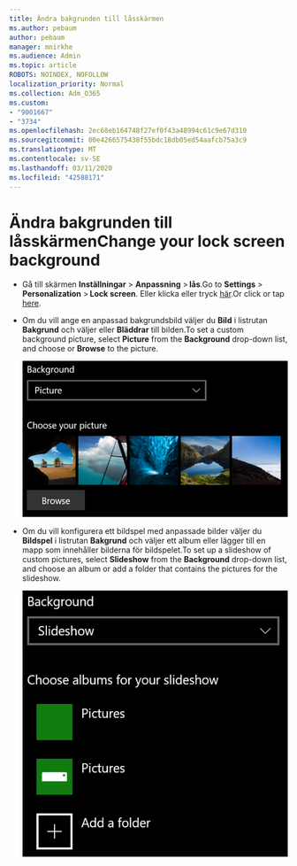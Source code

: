 ```yaml
---
title: Ändra bakgrunden till låsskärmen
ms.author: pebaum
author: pebaum
manager: mnirkhe
ms.audience: Admin
ms.topic: article
ROBOTS: NOINDEX, NOFOLLOW
localization_priority: Normal
ms.collection: Adm_O365
ms.custom:
- "9001667"
- "3734"
ms.openlocfilehash: 2ec68eb164748f27ef0f43a48994c61c9e67d310
ms.sourcegitcommit: 00e4266575438f55bdc18db05ed54aafcb75a3c9
ms.translationtype: MT
ms.contentlocale: sv-SE
ms.lasthandoff: 03/11/2020
ms.locfileid: "42588171"
---
```

# <a name="change-your-lock-screen-background"></a><span data-ttu-id="b0e2b-102">Ändra bakgrunden till låsskärmen</span><span class="sxs-lookup"><span data-stu-id="b0e2b-102">Change your lock screen background</span></span>

- <span data-ttu-id="b0e2b-103">Gå till skärmen **Inställningar** > **Anpassning** > **lås**.</span><span class="sxs-lookup"><span data-stu-id="b0e2b-103">Go to **Settings** > **Personalization** > **Lock screen**.</span></span> <span data-ttu-id="b0e2b-104">Eller klicka eller tryck [här](ms-settings:lockscreen?activationSource=GetHelp).</span><span class="sxs-lookup"><span data-stu-id="b0e2b-104">Or click or tap [here](ms-settings:lockscreen?activationSource=GetHelp).</span></span>

- <span data-ttu-id="b0e2b-105">Om du vill ange en anpassad bakgrundsbild väljer du **Bild** i listrutan **Bakgrund** och väljer eller **Bläddrar** till bilden.</span><span class="sxs-lookup"><span data-stu-id="b0e2b-105">To set a custom background picture, select **Picture** from the **Background** drop-down list, and choose or **Browse** to the picture.</span></span>

  ![Ange en anpassad bakgrundsbild.](media/set-custom-background-pic.png)

- <span data-ttu-id="b0e2b-107">Om du vill konfigurera ett bildspel med anpassade bilder väljer du **Bildspel** i listrutan **Bakgrund** och väljer ett album eller lägger till en mapp som innehåller bilderna för bildspelet.</span><span class="sxs-lookup"><span data-stu-id="b0e2b-107">To set up a slideshow of custom pictures, select **Slideshow** from the **Background** drop-down list, and choose an album or add a folder that contains the pictures for the slideshow.</span></span>

  ![Konfigurera ett bildspel med anpassade bilder.](media/set-up-slideshow-background.png)
